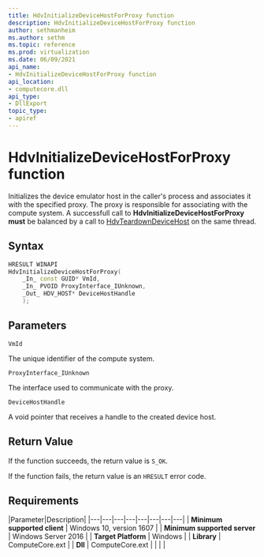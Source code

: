 ```yaml
---
title: HdvInitializeDeviceHostForProxy function
description: HdvInitializeDeviceHostForProxy function
author: sethmanheim
ms.author: sethm
ms.topic: reference
ms.prod: virtualization
ms.date: 06/09/2021
api_name:
- HdvInitializeDeviceHostForProxy function
api_location:
- computecore.dll
api_type:
- DllExport
topic_type: 
- apiref
---
```


# HdvInitializeDeviceHostForProxy function

Initializes the device emulator host in the caller's process and associates it with the specified proxy. The proxy is responsible for associating with the compute system. A successfull call to **HdvInitializeDeviceHostForProxy must** be balanced by a call to [HdvTeardownDeviceHost](HdvTeardownDeviceHost.md) on the same thread.


## Syntax

```C++
HRESULT WINAPI
HdvInitializeDeviceHostForProxy(
    _In_ const GUID* VmId,
    _In_ PVOID ProxyInterface_IUnknown,
    _Out_ HDV_HOST* DeviceHostHandle
    );
```

## Parameters

`VmId`

The unique identifier of the compute system.

`ProxyInterface_IUnknown`

The interface used to communicate with the proxy.

`DeviceHostHandle`

A void pointer that receives a handle to the created device host.

## Return Value

If the function succeeds, the return value is `S_OK`.

If the function fails, the return value is an  `HRESULT` error code.

## Requirements

|Parameter|Description|
|---|---|---|---|---|---|---|---|
| **Minimum supported client** | Windows 10, version 1607 |
| **Minimum supported server** | Windows Server 2016 |
| **Target Platform** | Windows |
| **Library** | ComputeCore.ext |
| **Dll** | ComputeCore.ext |
|    |    |